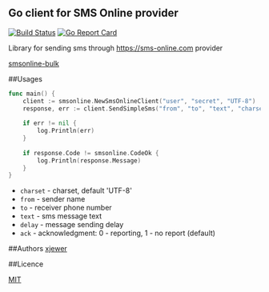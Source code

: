 ## Go client for SMS Online provider

[![Build Status](https://travis-ci.org/Topface/smsonline-go.svg?branch=master)](https://travis-ci.org/Topface/smsonline-go)
[![Go Report Card](https://goreportcard.com/badge/github.com/Topface/smsonline-go)](https://goreportcard.com/report/github.com/Topface/smsonline-go)

Library for sending sms through https://sms-online.com provider

[smsonline-bulk](http://smsonline-bulk.readthedocs.io/en/latest/bulk_sms.html)

##Usages

```go
func main() {
    client := smsonline.NewSmsOnlineClient("user", "secret", "UTF-8")
    response, err := client.SendSimpleSms("from", "to", "text", "charset")
    
    if err != nil {
        log.Println(err)
    }
    
    if response.Code != smsonline.CodeOk {
        log.Println(response.Message)
    }
}
```

* `charset` - charset, default 'UTF-8'
* `from` - sender name
* `to` - receiver phone number
* `text` - sms message text
* `delay` - message sending delay
* `ack` - acknowledgment: 0 - reporting, 1 - no report (default)

##Authors
 [xjewer](github.com/xjewer)

##Licence

[MIT](/LICENSE)
